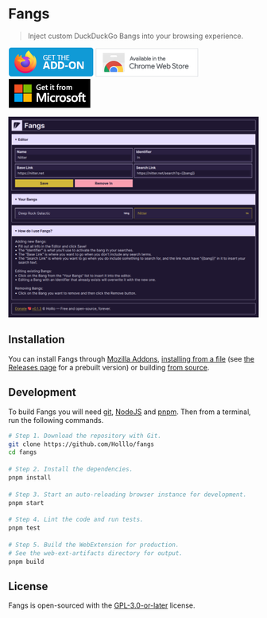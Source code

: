 # Fangs

> Inject custom DuckDuckGo Bangs into your browsing experience.

[![Get Fangs for Firefox](./images/mozilla-addons.png)](https://addons.mozilla.org/firefox/addon/fangs)
[![Get Fangs for Chrome](./images/chrome-web-store.png)](https://chrome.google.com/webstore/detail/dlllfannplfkhbiidhihagjkbmcolclf)
[![Get Fangs for Edge](./images/microsoft.png)](https://microsoftedge.microsoft.com/addons/detail/fgfkpbflhnljpfniippaagjjlncobhjd)

![Fangs 0.1.3](./images/fangs-version-0-1-3.png)

## Installation

You can install Fangs through [Mozilla Addons], [installing from a file] (see [the Releases page] for a prebuilt version) or building [from source](#development).

[installing from a file]: https://support.mozilla.org/en-US/kb/find-and-install-add-ons-add-features-to-firefox#w_how-do-i-find-and-install-add-ons
[Mozilla Addons]: https://addons.mozilla.org/firefox/addon/fangs/
[the Releases page]: https://github.com/Holllo/fangs/releases

## Development

To build Fangs you will need [git], [NodeJS] and [pnpm]. Then from a terminal, run the following commands.

[git]: https://git-scm.com
[NodeJS]: https://nodejs.org
[pnpm]: https://pnpm.io

```sh
# Step 1. Download the repository with Git.
git clone https://github.com/Holllo/fangs
cd fangs

# Step 2. Install the dependencies.
pnpm install

# Step 3. Start an auto-reloading browser instance for development.
pnpm start

# Step 4. Lint the code and run tests.
pnpm test

# Step 5. Build the WebExtension for production.
# See the web-ext-artifacts directory for output.
pnpm build
```

## License

Fangs is open-sourced with the [GPL-3.0-or-later] license.

[GPL-3.0-or-later]: https://github.com/Holllo/fangs/blob/main/LICENSE
